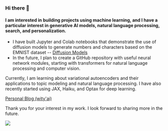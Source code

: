 ### Hi there 👋

#### I am interested in building projects using machine learning, and I have a particular interest in generative AI models, natural language processing, search, and personalization. 

- I have built Jupyter and Colab notebooks that demonstrate the use of diffusion models to generate numbers and characters based on the EMNIST dataset -- [Diffusion Models]
- In the future, I plan to create a GitHub repository with useful neural network modules, starting with transformers for natural language processing and computer vision.

Currently, I am learning about variational autoencoders and their applications to topic modeling and natural language processing. I have also recently started using JAX, Haiku, and Optax for deep learning.

[Personal Blog (wity'ai)]

Thank you for your interest in my work. I look forward to sharing more in the future.

[diffusion models]: https://github.com/varun-ml/diffusion-models-tutorial
[Personal Blog (wity'ai)]: https://varun-ml.github.io 
![](https://komarev.com/ghpvc/?username=varun-ml&color=green)
